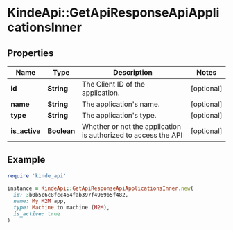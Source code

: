 # KindeApi::GetApiResponseApiApplicationsInner

## Properties

| Name | Type | Description | Notes |
| ---- | ---- | ----------- | ----- |
| **id** | **String** | The Client ID of the application. | [optional] |
| **name** | **String** | The application&#39;s name. | [optional] |
| **type** | **String** | The application&#39;s type. | [optional] |
| **is_active** | **Boolean** | Whether or not the application is authorized to access the API | [optional] |

## Example

```ruby
require 'kinde_api'

instance = KindeApi::GetApiResponseApiApplicationsInner.new(
  id: 3b0b5c6c8fcc464fab397f4969b5f482,
  name: My M2M app,
  type: Machine to machine (M2M),
  is_active: true
)
```

